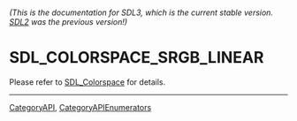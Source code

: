 ###### (This is the documentation for SDL3, which is the current stable version. [SDL2](https://wiki.libsdl.org/SDL2/) was the previous version!)
# SDL_COLORSPACE_SRGB_LINEAR

Please refer to [SDL_Colorspace](SDL_Colorspace) for details.

----
[CategoryAPI](CategoryAPI), [CategoryAPIEnumerators](CategoryAPIEnumerators)

